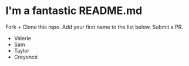 # I'm a fantastic README.md

Fork + Clone this repo. Add your first name to the list below. Submit a PR.

- Valerie
- Sam
- Taylor
- Creyoncé
